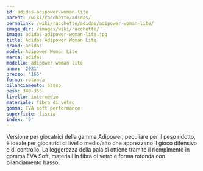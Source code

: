 ```yaml
---
id: adidas-adipower-woman-lite
parent: /wiki/racchette/adidas/
permalink: /wiki/racchette/adidas/adipower-woman-lite/
image_dir: /images/wiki/racchette/
image: adidas-adipower-woman-lite.jpg
title: Adidas Adipower Woman Lite
brand: adidas
model: Adipower Woman Lite
marca: adidas
modello: adipower woman lite
anno: '2021'
prezzo: '165'
forma: rotonda
bilanciamento: basso
peso: 340-355
livello: intermedio
materiale: fibra di vetro
gomma: EVA soft performance
superficie: liscia
index: '9'
---
```

Versione per giocatrici della gamma Adipower, peculiare per il peso ridotto, è ideale per giocatrici di livello medio/alto che apprezzano il gioco difensivo e di controllo. La leggerezza della pala si ottiene tramite il riempimento in gomma EVA Soft, materiali in fibra di vetro e forma rotonda con bilanciamento basso.